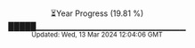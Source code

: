 <p align="center">
⏳Year Progress (19.81 %)<br>
█████▁▁▁▁▁▁▁▁▁▁▁▁▁▁▁▁▁▁▁▁▁▁▁▁▁ <br>
<sub>Updated: Wed, 13 Mar 2024 12:04:06 GMT</sub>
</p>

